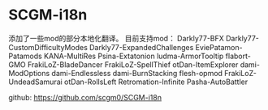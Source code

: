 # SCGM-i18n
添加了一些mod的部分本地化翻译。
目前支持mod：
Darkly77-BFX
Darkly77-CustomDifficultyModes
Darkly77-ExpandedChallenges
EviePatamon-Patamods
KANA-MultiRes
Psina-Extatonion
ludma-ArmorTooltip
flabort-GMO
FrakiLoZ-BladeDancer
FrakiLoZ-SpellThief
otDan-ItemExplorer
dami-ModOptions
dami-Endlessless
dami-BurnStacking
flesh-opmod
FrakiLoZ-UndeadSamurai
otDan-RollsLeft
Retromation-Infinite
Pasha-AutoBattler

github: https://github.com/scgm0/SCGM-i18n
